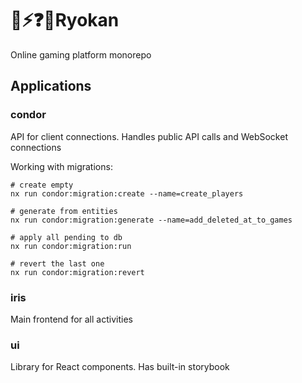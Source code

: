 # 🎲⚡❓👑Ryokan

Online gaming platform monorepo

## Applications

### condor

API for client connections. Handles public API calls and WebSocket connections

Working with migrations:

```shell
# create empty
nx run condor:migration:create --name=create_players

# generate from entities
nx run condor:migration:generate --name=add_deleted_at_to_games

# apply all pending to db
nx run condor:migration:run

# revert the last one
nx run condor:migration:revert
```

### iris

Main frontend for all activities

### ui

Library for React components. Has built-in storybook
